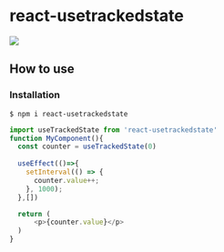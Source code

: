 # react-usetrackedstate

<a href="https://www.npmjs.com/package/react-usetrackedstate"><img src="https://img.shields.io/static/v1?logo=npm&message=react-useTrackedState"></a>


## How to use

### Installation

```shell
$ npm i react-usetrackedstate
```

```javascript
import useTrackedState from 'react-usetrackedstate'
function MyComponent(){
  const counter = useTrackedState(0)
  
  useEffect(()=>{
    setInterval(() => {
      counter.value++;
    }, 1000);
  },[])

  return (
      <p>{counter.value}</p>
  ) 
}
```
